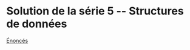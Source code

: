 # Solution de la série 5 -- Structures de données

[Énoncés](https://epfl-cs-112-ma.github.io/series/05-structures-de-donnees.html)
